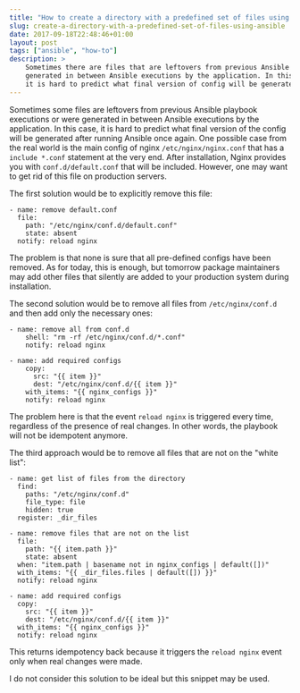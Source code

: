 ```yaml
---
title: "How to create a directory with a predefined set of files using Ansible"
slug: create-a-directory-with-a-predefined-set-of-files-using-ansible
date: 2017-09-18T22:48:46+01:00
layout: post
tags: ["ansible", "how-to"]
description: >
    Sometimes there are files that are leftovers from previous Ansible playbook executions or were
    generated in between Ansible executions by the application. In this case,
    it is hard to predict what final version of config will be generated after running ansible once again
---
```


Sometimes some files are leftovers from previous Ansible playbook executions or were generated in between Ansible executions by the application. 
In this case, it is hard to predict what final version of the config will be generated after running Ansible once again. 
One possible case from the real world is the main config of nginx `/etc/nginx/nginx.conf` that has a `include *.conf` statement at the very end. 
After installation, Nginx provides you with `conf.d/default.conf` that will be included. 
However, one may want to get rid of this file on production servers.

The first solution would be to explicitly remove this file:


```
- name: remove default.conf
  file:
    path: "/etc/nginx/conf.d/default.conf"
    state: absent
  notify: reload nginx

```

The problem is that none is sure that all pre-defined configs have been removed.
As for today, this is enough, but tomorrow package maintainers may add other files that silently are added to your production system during installation.

The second solution would be to remove all files from `/etc/nginx/conf.d` and then add only the necessary ones:

```
- name: remove all from conf.d
    shell: "rm -rf /etc/nginx/conf.d/*.conf"
    notify: reload nginx

- name: add required configs
    copy:
      src: "{{ item }}"
      dest: "/etc/nginx/conf.d/{{ item }}"
    with_items: "{{ nginx_configs }}"
    notify: reload nginx
```

The problem here is that the event `reload nginx` is triggered every time, regardless of the presence of real changes.
In other words, the playbook will not be idempotent anymore. 

The third approach would be to remove all files that are not on the "white list":

```
- name: get list of files from the directory
  find:
    paths: "/etc/nginx/conf.d"
    file_type: file
    hidden: true
  register: _dir_files

- name: remove files that are not on the list
  file:
    path: "{{ item.path }}"
    state: absent
  when: "item.path | basename not in nginx_configs | default([])"
  with_items: "{{ _dir_files.files | default([]) }}"
  notify: reload nginx

- name: add required configs
  copy:
    src: "{{ item }}"
    dest: "/etc/nginx/conf.d/{{ item }}"
  with_items: "{{ nginx_configs }}"
  notify: reload nginx

```

This returns idempotency back because it triggers the `reload nginx` event only when real changes were made.

I do not consider this solution to be ideal but this snippet may be used.
